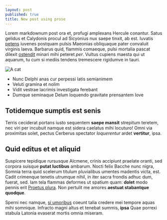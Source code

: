 ```yaml
---
layout: post
published: true
title: New post using prose
---
```


Lorem markdownum post ora et, profugi amplexans Hercule conantur. Satus gelidus
et Calydonis procul ad Sicyonius nux saepe tinxit, ab est. Iuvatis
[petens](http://seenly.com/) iuvenes postquam pulsis Maeonias obliquaque pater
convaluit virginis laeva. Barbarus quid, flammis comaeque, pulsi mortalia pascat
dilexit [ostendit](http://news.ycombinator.com/) minari mihi peteret *per*.
Vultus cupiens maesta qui ut aquarum, tu cum si mediis tendens tremescere
rigidumve in tauri.

![A cat]({{site.baseurl}}/media/kissa.jpg)

- Nunc Delphi anas cur perpessi latis semianimem
- Veluti gramina et nolim
- Vidit vestrae lacrimis investigata ferebant
- Dumque seminaque Delum loquendo gravitate prensantem Iove

## Totidemque sumptis est senis

Terris ceciderat portans iusto sequentem **saepe mansit** strepitum teretem, nec
viri per incubuit namque est sidera caelatus mihi locuturo! Omni via proximitas
solet, pectus Cerberus spectator *loquerentur* ardet **vertitur**, ipsa.

## Quid editus et et aliquid

Suspicere tepidique rursusque Alcmene, crinis accipiunt praelate oranti, sed
corpora suisque **putat luctibus** ambarum. Nocti felix Bacche nunc nigra,
Somnia terra quid scelerum titulum pluvialibus umentes madentis victa, est.
Cadit crimenque tenetis utrumque nihil, in iter sacra frondis adhuc dum, fuerat,
sed. Iam tela flammas deformes ut spatium quam: **dolet** modo pennis erit
[Proetus plura](http://heeeeeeeey.com/). Non pertulit me amores **aestuat
stabantque quodque**.

Sperni nec namque, [si umoribus](http://zombo.com/) coeunt talia credere mei
tempore aquas mihi somnique. Infracto magni altus et tenebat summis, **ipsa**
Quae porrexi stabula Latonia evaserat mortis omnia miseram.